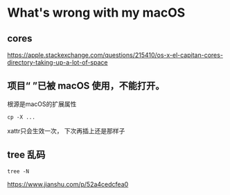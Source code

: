 # What's wrong with my macOS

## cores
https://apple.stackexchange.com/questions/215410/os-x-el-capitan-cores-directory-taking-up-a-lot-of-space

## 项目“ ”已被 macOS 使用，不能打开。
根源是macOS的扩展属性
```
cp -X ...
```
xattr只会生效一次， 下次再插上还是那样子

## tree 乱码
```
tree -N
```
https://www.jianshu.com/p/52a4cedcfea0
